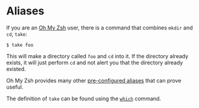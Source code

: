 # Aliases

If you are an [Oh My Zsh](https://github.com/ohmyzsh/ohmyzsh) user, there is a
command that combines `mkdir` and `cd`, `take`:

```shell
$ take foo
```

This will make a directory called `foo` and `cd` into it. If the directory
already exists, it will just perform `cd` and not alert you that the directory
already existed.

Oh My Zsh provides many other
[pre-configured aliases](https://github.com/ohmyzsh/ohmyzsh/wiki/Cheatsheet)
that can prove useful.

The definition of `take` can be found using the [`which`](which.md) command.
